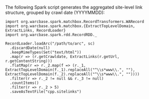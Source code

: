 The following Spark script generates the aggregated site-level link structure, grouped by crawl date (YYYYMMDD):

```
import org.warcbase.spark.matchbox.RecordTransformers.WARecord
import org.warcbase.spark.matchbox.{ExtractTopLevelDomain, ExtractLinks, RecordLoader}
import org.warcbase.spark.rdd.RecordRDD._

RecordLoader.loadArc("/path/to/arc", sc)
  .discardDate(null)
  .keepMimeTypes(Set("text/html"))
  .map(r => (r.getCrawldate, ExtractLinks(r.getUrl, r.getContentString)))
  .flatMap(r => r._2.map(f => (r._1, ExtractTopLevelDomain(f._1).replaceAll("^\\s*www\\.", ""), ExtractTopLevelDomain(f._2).replaceAll("^\\s*www\\.", ""))))
  .filter(r => r._2 != null && r._3 != null)
  .countItems()
  .filter(r => r._2 > 5)
  .saveAsTextFile("cpp.sitelinks")
```
